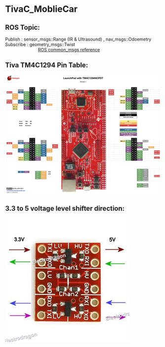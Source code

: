 # TivaC_MoblieCar

## ROS Topic:
Publish : sensor_msgs::Range (IR & Ultrasound) , nav_msgs::Odoemetry  
Subscribe : geometry_msgs::Twist  
                                                           [ROS common_msgs reference](http://wiki.ros.org/common_msgs)
                            
## Tiva TM4C1294 Pin Table: 
![image](https://github.com/glitter2626/TivaC_MoblieCar/blob/master/23633173_1720082644676737_2065439414_o.jpg)

## 3.3 to 5 voltage level shifter direction:
![image](https://github.com/glitter2626/TivaC_MoblieCar/blob/master/3.3V-5V-Logic-Level-Converter-5.jpg)
